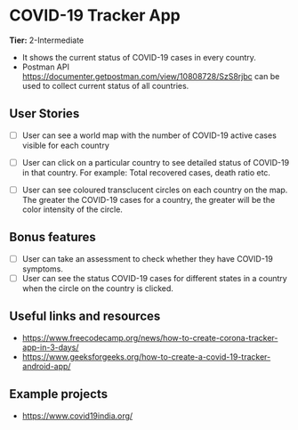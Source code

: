 # COVID-19 Tracker App

**Tier:** 2-Intermediate


-   It shows the current status of COVID-19 cases in every country.
-   Postman API https://documenter.getpostman.com/view/10808728/SzS8rjbc can be used to collect current status of all countries.

## User Stories

-   [ ] User can see a world map with the number of COVID-19 active cases visible for each country
-   [ ] User can click on a particular country to see detailed status of COVID-19 in that country. For example: Total recovered cases, death ratio etc. 
-   [ ] User can see coloured transclucent circles on each country on the map. The greater the COVID-19 cases for a country, the greater will be the color intensity of the circle.


## Bonus features

-   [ ] User can take an assessment to check whether they have COVID-19 symptoms.
-   [ ] User can see the status COVID-19 cases for different states in a country when the circle on the country is clicked.

## Useful links and resources

-   https://www.freecodecamp.org/news/how-to-create-corona-tracker-app-in-3-days/
-   https://www.geeksforgeeks.org/how-to-create-a-covid-19-tracker-android-app/

## Example projects
-   https://www.covid19india.org/


 
